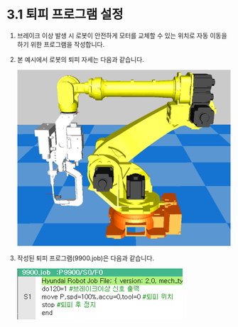 ﻿# 3.1 퇴피 프로그램 설정
1. 브레이크 이상 발생 시 로봇이 안전하게 모터를 교체할 수 있는 위치로 자동 이동을 하기 위한 프로그램을 작성합니다.

2. 본 예시에서 로봇의 퇴피 자세는 다음과 같습니다.

    ![](../_assets/image9.png)

3. 작성된 퇴피 프로그램(9900.job)은 다음과 같습니다.

    ![](../_assets/image10.png)

